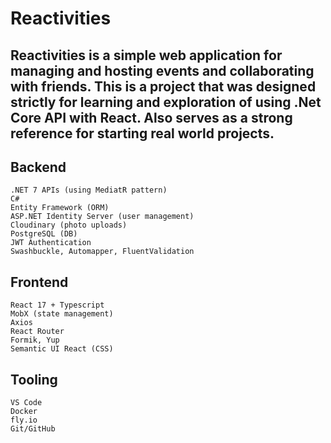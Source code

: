 # **Reactivities**

## Reactivities is a simple web application for managing and hosting events and collaborating with friends. This is a project that was designed strictly for learning and exploration of using .Net Core API with React. Also serves as a strong reference for starting real world projects.

  ## Backend
    .NET 7 APIs (using MediatR pattern)
    C#
    Entity Framework (ORM)
    ASP.NET Identity Server (user management)
    Cloudinary (photo uploads)
    PostgreSQL (DB)
    JWT Authentication
    Swashbuckle, Automapper, FluentValidation
  ## Frontend
  
    React 17 + Typescript
    MobX (state management)
    Axios
    React Router
    Formik, Yup
    Semantic UI React (CSS) 
  ## Tooling
  
    VS Code
    Docker
    fly.io
    Git/GitHub
